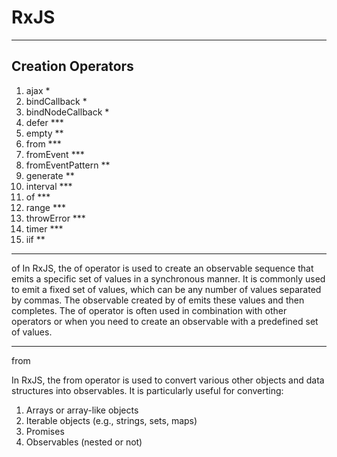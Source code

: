 # RxJS

---

## Creation Operators

1. ajax \*
2. bindCallback \*
3. bindNodeCallback \*
4. defer \*\*\*
5. empty \*\*
6. from \*\*\*
7. fromEvent \*\*\*
8. fromEventPattern \*\*
9. generate \*\*
10. interval \*\*\*
11. of \*\*\*
12. range \*\*\*
13. throwError \*\*\*
14. timer \*\*\*
15. iif \*\*

---

of
In RxJS, the of operator is used to create an observable sequence that emits a specific set of values in a synchronous manner. It is commonly used to emit a fixed set of values, which can be any number of values separated by commas. The observable created by of emits these values and then completes.
The of operator is often used in combination with other operators or when you need to create an observable with a predefined set of values.

---

from

In RxJS, the from operator is used to convert various other objects and data structures into observables. It is particularly useful for converting:

1. Arrays or array-like objects
2. Iterable objects (e.g., strings, sets, maps)
3. Promises
4. Observables (nested or not)
